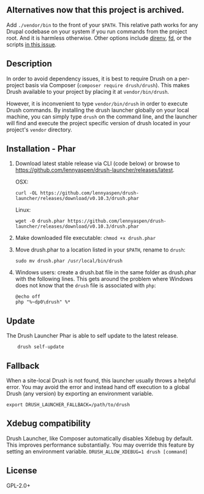 ## Alternatives now that this project is archived.

Add `./vendor/bin` to the front of your `$PATH`. This relative path works for any Drupal codebase on your system if you run commands from the project root. And it is harmless otherwise. Other options include [direnv](https://direnv.net/), [fd](https://github.com/g1a/fd), or the scripts [in this issue](https://github.com/drush-ops/drush-launcher/issues/105).

## Description

In order to avoid dependency issues, it is best to require Drush on a per-project basis via Composer (`composer require drush/drush`). This makes Drush available to your project by placing it at `vendor/bin/drush`.

However, it is inconvenient to type `vendor/bin/drush` in order to execute Drush commands.  By installing the drush launcher globally on your local machine, you can simply type `drush` on the command line, and the launcher will find and execute the project specific version of drush located in your project's `vendor` directory.

## Installation - Phar

1. Download latest stable release via CLI (code below) or browse to https://github.com/lennyaspen/drush-launcher/releases/latest.

    OSX:
    ```Shell
    curl -OL https://github.com/lennyaspen/drush-launcher/releases/download/v0.10.3/drush.phar
    ```

    Linux:

    ```Shell
    wget -O drush.phar https://github.com/lennyaspen/drush-launcher/releases/download/v0.10.3/drush.phar
    ```
1. Make downloaded file executable: `chmod +x drush.phar`
1. Move drush.phar to a location listed in your `$PATH`, rename to `drush`:

    ```Shell
    sudo mv drush.phar /usr/local/bin/drush
    ```

1. Windows users: create a drush.bat file in the same folder as drush.phar with the following lines. This gets around the problem where Windows does not know that the `drush` file is associated with `php`:

    ``` Bat
    @echo off
    php "%~dp0\drush" %*
    ```

## Update

The Drush Launcher Phar is able to self update to the latest release.

```Shell
    drush self-update
```

## Fallback

When a site-local Drush is not found, this launcher usually throws a helpful error.
You may avoid the error and instead hand off execution to a global Drush (any version)
by exporting an environment variable.

`export DRUSH_LAUNCHER_FALLBACK=/path/to/drush`

## Xdebug compatibility

Drush Launcher, like Composer automatically disables Xdebug by default. This improves performance substantially. You may override this feature by setting an environment variable. ``DRUSH_ALLOW_XDEBUG=1 drush [command]``

## License

GPL-2.0+
